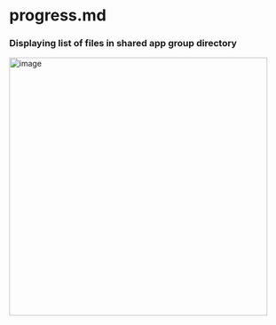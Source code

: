 # progress.md

### Displaying list of files in shared app group directory
<img width="465" alt="image" src="https://github.com/technoplato/BroadcastWriter/assets/6922904/e6cb0aa9-d8aa-4d6d-bffd-fb7765551094">

